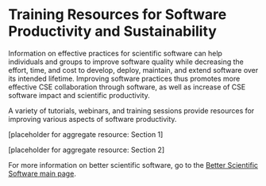 #  Training Resources for Software Productivity and Sustainability

Information on effective practices for scientific software can help individuals and groups to improve software quality while decreasing the effort, time, and cost to develop, deploy, maintain, and extend software over its intended lifetime.  Improving software practices thus promotes more effective CSE collaboration through software, as well as increase of CSE software impact and scientific productivity.  

A variety of tutorials, webinars, and training sessions provide resources for improving various aspects of software productivity.  

[placeholder for aggregate resource: Section 1]

[placeholder for aggregate resource: Section 2]

For more information on better scientific software, go to the [Better Scientific Software main page](http://betterscientificsoftware.info).

<!--- 
Categories: crosscutting, planning, reliability, collaboration, performance, individual productivity
Topics: [coming from Section X files]
Tags: [coming from Section X files]
Level: 2
Prerequisites: WhatIsSoftwareProductivity.md
Aggregate: Base: Training.ProductivityAndSustainability.md
--->
